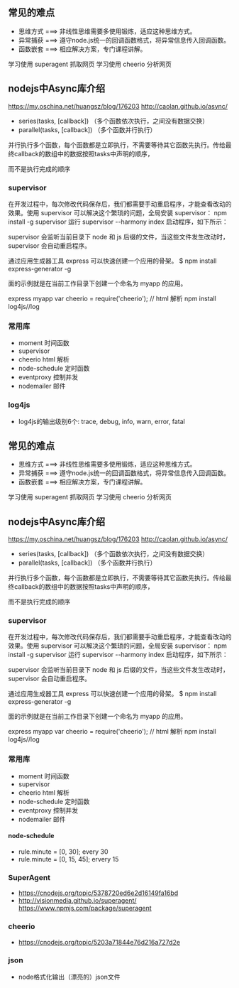 ## 常见的难点
* 思维方式 ===> 非线性思维需要多使用锻炼，适应这种思维方式。
* 异常捕获 ===> 遵守node.js统一的回调函数格式，将异常信息传入回调函数。
* 函数嵌套 ===> 相应解决方案，专门课程讲解。

学习使用 superagent 抓取网页
学习使用 cheerio 分析网页
## nodejs中Async库介绍
https://my.oschina.net/huangsz/blog/176203
http://caolan.github.io/async/
* series(tasks, [callback]) （多个函数依次执行，之间没有数据交换）
* parallel(tasks, [callback]) （多个函数并行执行）

并行执行多个函数，每个函数都是立即执行，不需要等待其它函数先执行。传给最终callback的数组中的数据按照tasks中声明的顺序，

而不是执行完成的顺序
### supervisor

在开发过程中，每次修改代码保存后，我们都需要手动重启程序，才能查看改动的效果。使用 supervisor 可以解决这个繁琐的问题，全局安装 supervisor：
npm install -g supervisor
运行 supervisor --harmony index 启动程序，如下所示：

supervisor 会监听当前目录下 node 和 js 后缀的文件，当这些文件发生改动时，supervisor 会自动重启程序。

通过应用生成器工具 express 可以快速创建一个应用的骨架。
$ npm install express-generator -g

面的示例就是在当前工作目录下创建一个命名为 myapp 的应用。

express myapp
var cheerio = require('cheerio');	// html 解析
npm install log4js//log

### 常用库
* moment 时间函数
* supervisor
* cheerio html 解析
* node-schedule 定时函数
* eventproxy  控制并发
* nodemailer 邮件
### log4js
* log4js的输出级别6个: trace, debug, info, warn, error, fatal


## 常见的难点
* 思维方式 ===> 非线性思维需要多使用锻炼，适应这种思维方式。
* 异常捕获 ===> 遵守node.js统一的回调函数格式，将异常信息传入回调函数。
* 函数嵌套 ===> 相应解决方案，专门课程讲解。

学习使用 superagent 抓取网页
学习使用 cheerio 分析网页
## nodejs中Async库介绍
https://my.oschina.net/huangsz/blog/176203
http://caolan.github.io/async/
* series(tasks, [callback]) （多个函数依次执行，之间没有数据交换）
* parallel(tasks, [callback]) （多个函数并行执行）

并行执行多个函数，每个函数都是立即执行，不需要等待其它函数先执行。传给最终callback的数组中的数据按照tasks中声明的顺序，

而不是执行完成的顺序
### supervisor

在开发过程中，每次修改代码保存后，我们都需要手动重启程序，才能查看改动的效果。使用 supervisor 可以解决这个繁琐的问题，全局安装 supervisor：
npm install -g supervisor
运行 supervisor --harmony index 启动程序，如下所示：

supervisor 会监听当前目录下 node 和 js 后缀的文件，当这些文件发生改动时，supervisor 会自动重启程序。

通过应用生成器工具 express 可以快速创建一个应用的骨架。
$ npm install express-generator -g

面的示例就是在当前工作目录下创建一个命名为 myapp 的应用。

express myapp
var cheerio = require('cheerio');	// html 解析
npm install log4js//log

### 常用库
* moment 时间函数
* supervisor
* cheerio html 解析
* node-schedule 定时函数
* eventproxy  控制并发
* nodemailer 邮件
#### node-schedule
* rule.minute = [0, 30];  every 30
* rule.minute = [0, 15, 45];  ervery 15
### SuperAgent
* https://cnodejs.org/topic/5378720ed6e2d16149fa16bd
* http://visionmedia.github.io/superagent/  https://www.npmjs.com/package/superagent
### cheerio
* https://cnodejs.org/topic/5203a71844e76d216a727d2e
### json
* node格式化输出（漂亮的）json文件 